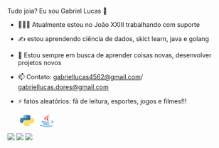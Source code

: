 Tudo joia? Eu sou Gabriel Lucas 👋

- 👨🏽‍💻 Atualmente estou no João XXIII trabalhando com suporte
- ✍ estou aprendendo ciência de dados, skict learn, java e golang
- 🤩 Estou sempre em busca de aprender coisas novas, desenvolver projetos novos
- 📫 Contato: gabriellucas4562@gmail.com/ gabriellucas.dores@gmail.com
- ⚡ fatos aleatórios: fã de leitura, esportes, jogos e filmes!!!

  
  <img align="center" alt="Gabriel-Python" height="30" width="40" src="https://raw.githubusercontent.com/devicons/devicon/master/icons/python/python-original.svg">
  <img align="center" alt="Gabriel-java" height="30" width="40" src="https://raw.githubusercontent.com/devicons/devicon/master/icons/java/java-original.svg">
  
</div>

<div> 
  <a href="https://instagram.com/gl_pereira0/" target="_blank"><img src="https://img.shields.io/badge/-Instagram-%23E4405F?style=for-the-badge&logo=instagram&logoColor=white" target="_blank"></a>
  <a href = "mailto:gabriellucas.dores@gmail.com"><img src="https://img.shields.io/badge/-Gmail-%23333?style=for-the-badge&logo=gmail&logoColor=white" target="_blank"></a>
  <a href="https://www.linkedin.com/in/gabriel-lucas-pereira-das-dores-543976207/" target="_blank"><img src="https://img.shields.io/badge/-LinkedIn-%230077B5?style=for-the-badge&logo=linkedin&logoColor=white" target="_blank"></a> 
  
</div>
